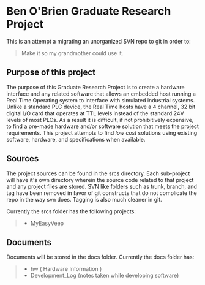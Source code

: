 Ben O'Brien Graduate Research Project
======================================

This is an attempt a migrating an unorganized SVN repo to git in order to:
>Make it so my grandmother could use it.

Purpose of this project
-------------------------------------
The purpose of this Graduate Research Project is to create a hardware interface and any related software that allows an embedded host running a Real Time Operating system to interface with simulated industrial systems. Unlike a standard PLC device, the Real Time hosts have a 4 channel, 32 bit digital I/O card that operates at TTL levels instead of the standard 24V levels of most PLCs. 
As a result it is difficult, if not prohibitively expensive, to find a pre-made hardware and/or software solution that meets the project requirements. This project attempts to find *low cost* solutions using existing software, hardware, and specifications when available. 

Sources
-------------------------------------
The project sources can be found in the srcs directory. Each sub-project will have it's own directory wherein the source code related to that project and any project files are stored. SVN like folders such as trunk, branch, and tag have been removed in favor of git constructs that do not complicate the repo in the way svn does. Tagging is also much cleaner in git.

Currently the srcs folder has the following projects:
> + MyEasyVeep

Documents
------------------------------------
Documents will be stored in the docs folder.
Currently the docs folder has:
> + hw ( Hardware Information )
> + Development\_Log (notes taken while developing software)


